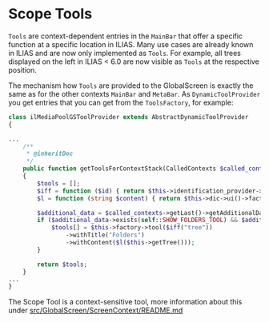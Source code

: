 Scope Tools
===========
`Tools` are context-dependent entries in the `MainBar` that offer a specific function at a specific location in ILIAS. Many use cases are already known in ILIAS and are now only implemented as `Tools`. For example, all trees displayed on the left in ILIAS < 6.0 are now visible as `Tools` at the respective position.

The mechanism how `Tools` are provided to the GlobalScreen is exactly the same as for the other contexts `MainBar` and `MetaBar`. As `DynamicToolProvider` you get entries that you can get from the `ToolsFactory`, for example:

```php
class ilMediaPoolGSToolProvider extends AbstractDynamicToolProvider
{

...
    /**
     * @inheritDoc
     */
    public function getToolsForContextStack(CalledContexts $called_contexts) : array
    {
        $tools = [];
        $iff = function ($id) { return $this->identification_provider->identifier($id); };
        $l = function (string $content) { return $this->dic->ui()->factory()->legacy()->legacyContent($content); };

        $additional_data = $called_contexts->getLast()->getAdditionalData();
        if ($additional_data->exists(self::SHOW_FOLDERS_TOOL) && $additional_data->get(self::SHOW_FOLDERS_TOOL) === true) {
            $tools[] = $this->factory->tool($iff("tree"))
                ->withTitle("Folders")
                ->withContent($l($this->getTree()));
        }

        return $tools;
    }
...
}
```

The Scope Tool is a context-sensitive tool, more information about this under [src/GlobalScreen/ScreenContext/README.md](../../ScreenContext/README.md)
